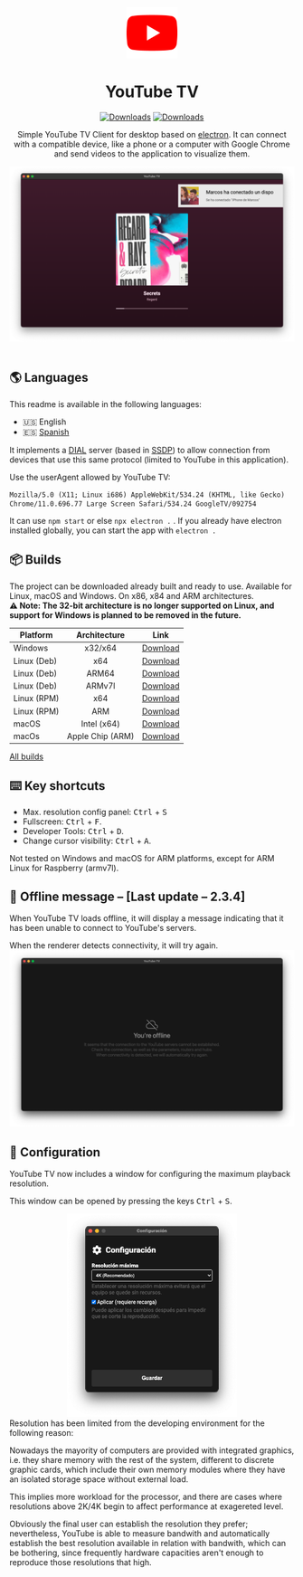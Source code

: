 <div align="center">
<img src="./build/icon.png" width=90px>

# **YouTube TV**
[![Downloads](https://img.shields.io/github/downloads/marcosrg9/YouTubeTV/total.svg?color=FF0000&label=Total%20downloads)](https://github.com/marcosrg9/YouTubeTV/releases/)
[![Downloads](https://img.shields.io/github/downloads/marcosrg9/YouTubeTV/v2.3.4/total.svg?color=blue&label=2.3.4%20Downloads)](https://github.com/marcosrg9/YouTubeTV/releases/tag/v2.3.4)

Simple YouTube TV Client for desktop based on [electron](https://www.electronjs.org/). It can connect with a compatible device, like a phone or a computer with Google Chrome and send videos to the application to visualize them.

<img src="./readme/demo_player.png" width="600px">

</div><br>

## 🌎 Languages

This readme is available in the following languages:

- 🇺🇸 English
- 🇪🇸 [Spanish](./README.es-ES.md)

It implements a [DIAL](https://en.wikipedia.org/wiki/Discovery_and_Launch) server (based in [SSDP](https://en.wikipedia.org/wiki/Simple_Service_Discovery_Protocol)) to allow connection from devices that use this same protocol (limited to YouTube in this application).

Use the userAgent allowed by YouTube TV:
```
Mozilla/5.0 (X11; Linux i686) AppleWebKit/534.24 (KHTML, like Gecko) Chrome/11.0.696.77 Large Screen Safari/534.24 GoogleTV/092754
```
It can use ```npm start``` or else ```npx electron .``` .
If you already have electron installed globally, you can start the app with ```electron .```

## 📦 Builds
The project can be downloaded already built and ready to use. Available for Linux, macOS and Windows. On x86, x84 and ARM architectures.\
**⚠️ Note: The 32-bit architecture is no longer supported on Linux, and support for Windows is planned to be removed in the future.**

| Platform      |   Architecture   |  Link  |
|---------------|:----------------:|:------:|
| Windows       | x32/x64          | [Download](https://github.com/marcosrg9/YouTubeTV/releases/download/v2.3.4/YouTube.TV-2.3.4.exe) |
| Linux (Deb)   | x64              | [Download](https://github.com/marcosrg9/YouTubeTV/releases/download/v2.3.4/YouTube.TV-2.3.4-amd64.deb) |
| Linux (Deb)   | ARM64            | [Download](https://github.com/marcosrg9/YouTubeTV/releases/download/v2.3.4/YouTube.TV-2.3.4-arm64.deb) |
| Linux (Deb)   | ARMv7l           | [Download](https://github.com/marcosrg9/YouTubeTV/releases/download/v2.3.4/YouTube.TV-2.3.4-armv7l.deb) |
| Linux (RPM)   | x64              | [Download](https://github.com/marcosrg9/YouTubeTV/releases/download/v2.3.4/YouTube.TV-2.3.4-amd64.rpm) |
| Linux (RPM)   | ARM              | [Download](https://github.com/marcosrg9/YouTubeTV/releases/download/v2.3.4/YouTube.TV-2.3.4-armv7l.rpm) |
| macOS         | Intel (x64)      | [Download](https://github.com/marcosrg9/YouTubeTV/releases/download/v2.3.4/YouTube.TV-2.3.4.dmg) |
| macOs         | Apple Chip (ARM) | [Download](https://github.com/marcosrg9/YouTubeTV/releases/download/v2.3.4/YouTube.TV-2.3.4-arm64.dmg) |

[All builds](https://github.com/marcosrg9/YouTubeTV/releases/latest)

## ⌨️ Key shortcuts
- Max. resolution config panel: <kbd>Ctrl</kbd> + <kbd>S</kbd>
- Fullscreen: <kbd>Ctrl</kbd> + <kbd>F</kbd>.
- Developer Tools: <kbd>Ctrl</kbd> + <kbd>D</kbd>.
- Change cursor visibility: <kbd>Ctrl</kbd> + <kbd>A</kbd>.

Not tested on Windows and macOS for ARM platforms, except for ARM Linux for Raspberry (armv7l).

## 🔌 Offline message – [Last update – 2.3.4] 
When YouTube TV loads offline, it will display a message indicating that it has been unable to connect to YouTube's servers.

When the renderer detects connectivity, it will try again.
<img src="./readme/offline_message_en.png" with="300px">

## 🔧 Configuration

YouTube TV now includes a window for configuring the maximum playback resolution.

This window can be opened by pressing the keys <kbd>Ctrl</kbd> + <kbd>S</kbd>.
<div align="center">
<img src="./readme/settings.png" width="300">
</div>
Resolution has been limited from the developing environment for the following reason:

Nowadays the mayority of computers are provided with integrated graphics, i.e. they share memory with the rest of the system, different to discrete graphic cards, which include their own memory modules where they have an isolated storage space without external load.

This implies more workload for the processor, and there are cases where resolutions above 2K/4K begin to affect performance at exagereted level.

Obviously the final user can establish the resolution they prefer; nevertheless, YouTube is able to measure bandwith and automatically establish the best resolution available in relation with bandwith, which can be bothering, since frequently hardware capacities aren't enough to reproduce those resolutions that high.